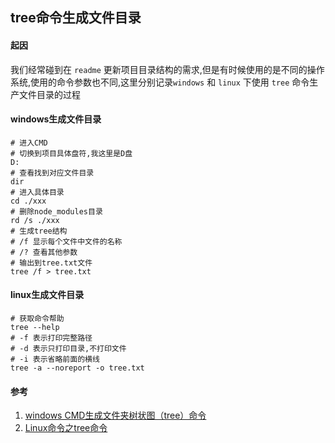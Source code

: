 ## tree命令生成文件目录

#### 起因
我们经常碰到在 `readme` 更新项目目录结构的需求,但是有时候使用的是不同的操作系统,使用的命令参数也不同,这里分别记录`windows` 和 `linux` 下使用 `tree` 命令生产文件目录的过程

#### windows生成文件目录
```SHELL
# 进入CMD
# 切换到项目具体盘符,我这里是D盘
D:
# 查看找到对应文件目录
dir
# 进入具体目录
cd ./xxx
# 删除node_modules目录
rd /s ./xxx
# 生成tree结构 
# /f 显示每个文件中文件的名称
# /? 查看其他参数
# 输出到tree.txt文件
tree /f > tree.txt
```

#### linux生成文件目录
```SHELL
# 获取命令帮助
tree --help
# -f 表示打印完整路径
# -d 表示只打印目录,不打印文件
# -i 表示省略前面的横线
tree -a --noreport -o tree.txt
```

#### 参考
1. [windows CMD生成文件夹树状图（tree）命令](https://cloud.tencent.com/developer/article/2108238 'windows CMD生成文件夹树状图（tree）命令')
1. [Linux命令之tree命令](https://blog.csdn.net/carefree2005/article/details/132205901 'Linux命令之tree命令')